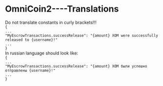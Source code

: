 # OmniCoin2----Translations
Do not translate constants in curly brackets!!!<br />
`{` <br />
`...`<br />
`"MyEscrowTransactions.successRelease": "{amount} XOM were successfully released to {username}!"`<br />
`...`<br />
`}`<br />
In russian language should look like: <br />
`{` <br />
`...`<br />
`"MyEscrowTransactions.successRelease": "{amount} XOM были успешно отправлены {username}!"`<br />
`...`<br />
`}`<br />